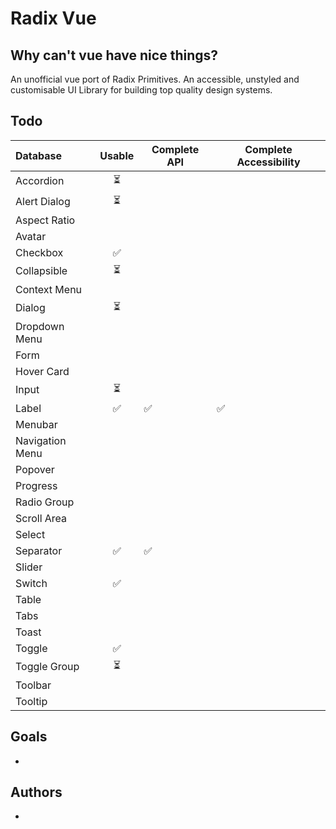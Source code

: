 # Radix Vue

## Why can't vue have nice things?

An unofficial vue port of Radix Primitives.
An accessible, unstyled and customisable UI Library for building top quality design systems.

## Todo

| Database        | Usable | Complete API | Complete Accessibility |
| :-------------- | :----: | ------------ | ---------------------- |
| Accordion       |   ⏳   |              |                        |
| Alert Dialog    |   ⏳   |              |                        |
| Aspect Ratio    |        |              |                        |
| Avatar          |        |              |                        |
| Checkbox        |   ✅   |              |                        |
| Collapsible     |   ⏳   |              |                        |
| Context Menu    |        |              |                        |
| Dialog          |   ⏳   |              |                        |
| Dropdown Menu   |        |              |                        |
| Form            |        |              |                        |
| Hover Card      |        |              |                        |
| Input           |   ⏳   |              |                        |
| Label           |   ✅   | ✅           | ✅                     |
| Menubar         |        |              |                        |
| Navigation Menu |        |              |                        |
| Popover         |        |              |                        |
| Progress        |        |              |                        |
| Radio Group     |        |              |                        |
| Scroll Area     |        |              |                        |
| Select          |        |              |                        |
| Separator       |   ✅   | ✅           |                        |
| Slider          |        |              |                        |
| Switch          |   ✅   |              |                        |
| Table           |        |              |                        |
| Tabs            |        |              |                        |
| Toast           |        |              |                        |
| Toggle          |   ✅   |              |                        |
| Toggle Group    |   ⏳   |              |                        |
| Toolbar         |        |              |                        |
| Tooltip         |        |              |                        |

## Goals

-

## Authors

-
